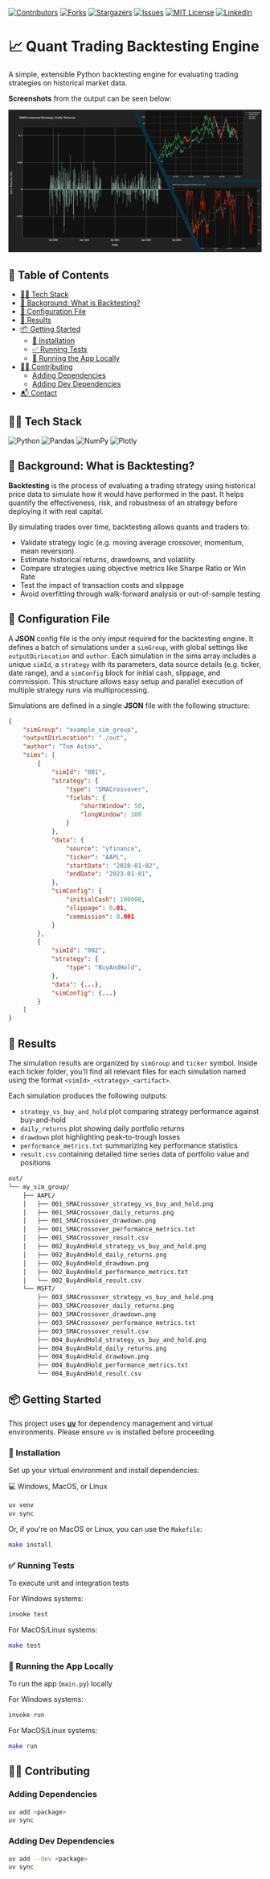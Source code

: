[![Contributors][contributors-shield]][contributors-url]
[![Forks][forks-shield]][forks-url]
[![Stargazers][stars-shield]][stars-url]
[![Issues][issues-shield]][issues-url]
[![MIT License][license-shield]][license-url]
[![LinkedIn][linkedin-shield]][linkedin-url]

# 📈 Quant Trading Backtesting Engine

A simple, extensible Python backtesting engine for evaluating trading strategies on historical market data.

**Screenshots** from the output can be seen below:

![Example backtester plots](docs/readme/backtester_plots.png)

##  📑 Table of Contents

- [🧑‍💻 Tech Stack](#🧑‍💻-tech-stack)
- [📖 Background: What is Backtesting?](#📖-background-what-is-backtesting)
- [📝 Configuration File](#📝-configuration-file)
- [📝 Results](#📝-results)
- [📦 Getting Started](#📦-getting-started)
  - [🔧 Installation](#🔧-installation)
  - [✅ Running Tests](#✅-running-tests)
  - [🚀 Running the App Locally](#🚀-running-the-app-locally)
- [👭🏻 Contributing](#👭🏻-contributing)
  - [Adding Dependencies](#adding-dependencies)
  - [Adding Dev Dependencies](#adding-dev-dependencies)
- [📬 Contact](#contact)


## 🧑‍💻 Tech Stack

![Python]
![Pandas]
![NumPy]
![Plotly]


## 📖 Background: What is Backtesting?

**Backtesting** is the process of evaluating a trading strategy using historical price data to simulate how it would have performed in the past. It helps quantify the effectiveness, risk, and robustness of an strategy before deploying it with real capital.

By simulating trades over time, backtesting allows quants and traders to:
- Validate strategy logic (e.g. moving average crossover, momentum, mean reversion)
- Estimate historical returns, drawdowns, and volatility
- Compare strategies using objective metrics like Sharpe Ratio or Win Rate
- Test the impact of transaction costs and slippage
- Avoid overfitting through walk-forward analysis or out-of-sample testing


## 📝 Configuration File

A **JSON** config file is the only imput required for the backtesting engine. It defines a batch of simulations under a `simGroup`, with global settings like `outputDirLocation` and `author`. Each simulation in the sims array includes a unique `simId`, a `strategy` with its parameters, data source details (e.g. ticker, date range), and a `simConfig` block for initial cash, slippage, and commission. This structure allows easy setup and parallel execution of multiple strategy runs via multiprocessing.

Simulations are defined in a single **JSON** file with the following structure:

```json
{
    "simGroup": "example_sim_group",
    "outputDirLocation": "./out",
    "author": "Tom Aston",
    "sims": [
        {
            "simId": "001",
            "strategy": {
                "type": "SMACrossover",
                "fields": {
                    "shortWindow": 50,
                    "longWindow": 100
                }
            },
            "data": {
                "source": "yfinance",
                "ticker": "AAPL",
                "startDate": "2020-01-02",
                "endDate": "2023-01-01",
            },
            "simConfig": {
                "initialCash": 100000,
                "slippage": 0.01,
                "commission": 0.001
            }
        },
        {
            "simId": "002",
            "strategy": {
                "type": "BuyAndHold",
            },
            "data": {...},
            "simConfig": {...}
        }
    ]
}
```

## 📝 Results

The simulation results are organized by `simGroup` and `ticker` symbol. Inside each ticker folder, you’ll find all relevant files for each simulation named using the format `<simId>_<strategy>_<artifact>`.

Each simulation produces the following outputs:

- `strategy_vs_buy_and_hold` plot comparing strategy performance against buy-and-hold
- `daily_returns` plot showing daily portfolio returns
- `drawdown` plot highlighting peak-to-trough losses
- `performance_metrics.txt` summarizing key performance statistics
- `result.csv` containing detailed time series data of portfolio value and positions


```txt
out/
└── my_sim_group/
    ├── AAPL/
    │   ├── 001_SMACrossover_strategy_vs_buy_and_hold.png
    │   ├── 001_SMACrossover_daily_returns.png
    │   ├── 001_SMACrossover_drawdown.png
    │   ├── 001_SMACrossover_performance_metrics.txt
    │   ├── 001_SMACrossover_result.csv
    │   ├── 002_BuyAndHold_strategy_vs_buy_and_hold.png
    │   ├── 002_BuyAndHold_daily_returns.png
    │   ├── 002_BuyAndHold_drawdown.png
    │   ├── 002_BuyAndHold_performance_metrics.txt
    │   └── 002_BuyAndHold_result.csv
    └── MSFT/
        ├── 003_SMACrossover_strategy_vs_buy_and_hold.png
        ├── 003_SMACrossover_daily_returns.png
        ├── 003_SMACrossover_drawdown.png
        ├── 003_SMACrossover_performance_metrics.txt
        ├── 003_SMACrossover_result.csv
        ├── 004_BuyAndHold_strategy_vs_buy_and_hold.png
        ├── 004_BuyAndHold_daily_returns.png
        ├── 004_BuyAndHold_drawdown.png
        ├── 004_BuyAndHold_performance_metrics.txt
        └── 004_BuyAndHold_result.csv
```

## 📦 Getting Started

This project uses [**uv**](https://docs.astral.sh/uv/getting-started/installation/) for dependency management and virtual environments. Please ensure `uv` is installed before proceeding.

### 🔧 Installation

Set up your virtual environment and install dependencies:


💻 Windows, MacOS, or Linux

```bash
uv venv
uv sync
```

Or, if you're on MacOS or Linux, you can use the `Makefile`:

```bash
make install
```

### ✅ Running Tests

To execute unit and integration tests

For Windows systems:
```bash
invoke test
```

For MacOS/Linux systems:
```bash
make test
```

### 🚀 Running the App Locally

To run the app (`main.py`) locally

For Windows systems:
```bash
invoke run
```

For MacOS/Linux systems:
```bash
make run
```

## 👭🏻 Contributing

### Adding Dependencies

```bash
uv add <package>
uv sync
```

### Adding Dev Dependencies
```bash
uv add --dev <package>
uv sync
```

<!-- MARKDOWN LINKS & IMAGES -->
<!-- https://www.markdownguide.org/basic-syntax/#reference-style-links -->
[contributors-shield]: https://img.shields.io/github/contributors/TomAston1996/backtesting-engine.svg?style=for-the-badge
[contributors-url]: https://github.com/TomAston1996/backtesting-engine/graphs/contributors
[forks-shield]: https://img.shields.io/github/forks/TomAston1996/backtesting-engine.svg?style=for-the-badge
[forks-url]: https://github.com/TomAston1996/backtesting-engine/network/members
[stars-shield]: https://img.shields.io/github/stars/TomAston1996/backtesting-engine.svg?style=for-the-badge
[stars-url]: https://github.com/TomAston1996/backtesting-engine/stargazers
[issues-shield]: https://img.shields.io/github/issues/TomAston1996/backtesting-engine.svg?style=for-the-badge
[issues-url]: https://github.com/TomAston1996/backtesting-engine/issues
[license-shield]: https://img.shields.io/github/license/TomAston1996/backtesting-engine.svg?style=for-the-badge
[license-url]: https://github.com/TomAston1996/backtesting-engine/blob/master/LICENSE.txt
[linkedin-shield]: https://img.shields.io/badge/-LinkedIn-black.svg?style=for-the-badge&logo=linkedin&colorB=555
[linkedin-url]: https://linkedin.com/in/tomaston96
[Python]: https://img.shields.io/badge/python-3670A0?style=for-the-badge&logo=python&logoColor=ffdd54
[Pandas]: https://img.shields.io/badge/pandas-%23150458.svg?style=for-the-badge&logo=pandas&logoColor=white
[AWS]: https://img.shields.io/badge/AWS-%23FF9900.svg?style=for-the-badge&logo=amazon-aws&logoColor=white
[Docker]: https://img.shields.io/badge/docker-%230db7ed.svg?style=for-the-badge&logo=docker&logoColor=white
[FastAPI]: https://img.shields.io/badge/FastAPI-005571?style=for-the-badge&logo=fastapi
[Raspberry Pi]: https://img.shields.io/badge/-Raspberry_Pi-C51A4A?style=for-the-badge&logo=Raspberry-Pi
[NumPy]: https://img.shields.io/badge/numpy-%23013243.svg?style=for-the-badge&logo=numpy&logoColor=white
[Plotly]: https://img.shields.io/badge/Plotly-%233F4F75.svg?style=for-the-badge&logo=plotly&logoColor=white
